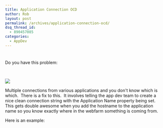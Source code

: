 ```yaml
---
title: Application Connection OCD
author: Rob
layout: post
permalink: /archives/application-connection-ocd/
dsq_thread_id:
  - 890457085
categories:
  - AppDev
---
```

# 

Do you have this problem:

 

![][1]

 [1]: http://images.datachomp.com/AppDev/ApplicationConnectionOCD.png

Multiple connections from various applications and you don't know which is which.  There is a fix to this.  It involves telling the app dev team to create a nice clean connection string with the Application Name property being set. This gets double awesome when you add the hostname to the application name so you know exactly where in the webfarm something is coming from.

Here is an example:

`  `